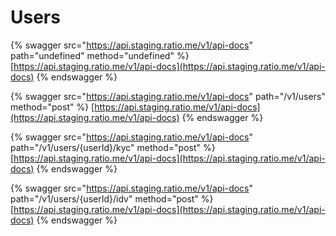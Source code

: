 # Users



{% swagger src="https://api.staging.ratio.me/v1/api-docs" path="undefined" method="undefined" %}
[https://api.staging.ratio.me/v1/api-docs](https://api.staging.ratio.me/v1/api-docs)
{% endswagger %}

{% swagger src="https://api.staging.ratio.me/v1/api-docs" path="/v1/users" method="post" %}
[https://api.staging.ratio.me/v1/api-docs](https://api.staging.ratio.me/v1/api-docs)
{% endswagger %}

{% swagger src="https://api.staging.ratio.me/v1/api-docs" path="/v1/users/{userId}/kyc" method="post" %}
[https://api.staging.ratio.me/v1/api-docs](https://api.staging.ratio.me/v1/api-docs)
{% endswagger %}



{% swagger src="https://api.staging.ratio.me/v1/api-docs" path="/v1/users/{userId}/idv" method="post" %}
[https://api.staging.ratio.me/v1/api-docs](https://api.staging.ratio.me/v1/api-docs)
{% endswagger %}
